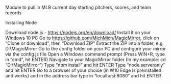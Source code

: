 Module to pull in MLB current day starting pitchers, scores, and team records

Installing Node

Download node.js - https://nodejs.org/en/download/
Install it on your Windows 10 PC
Go to https://github.com/MichMich/MagicMirror, click on “Clone or download”, then “Download ZIP”
Extract the ZIP into a folder, e.g. D:\MagicMirror
Go to the config folder on your PC and configure your mirror via the config.js file
Open a Windows command prompt (Press WIN+R, type in “cmd”, hit ENTER)
Navigate to your MagicMirror folder (In my example: cd “D:\MagicMirror”)
Type “npm install” and hit ENTER
Type “node serveronly” and hit ENTER
Go to a browser of your choice (in W10 Edge is preinstalled and works) and in the address bar type in “localhost:8080” and hit ENTER
